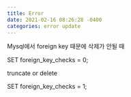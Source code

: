 ```yaml
---
title: Error
date: 2021-02-16 08:26:28 -0400
categories: error update
---
```


Mysql에서 foreign key 때문에 삭제가 안될 때

SET foreign_key_checks = 0;

truncate or delete

SET foreign_key_checks = 1;


[jekyll-docs]: https://jekyllrb.com/docs/home
[jekyll-gh]:   https://github.com/jekyll/jekyll
[jekyll-talk]: https://talk.jekyllrb.com/
